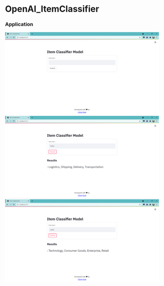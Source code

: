 # OpenAI_ItemClassifier


### Application
![](https://github.com/chirag-goel360/OpenAI_ItemClassifier/blob/main/application1.png)
![](https://github.com/chirag-goel360/OpenAI_ItemClassifier/blob/main/application2.png)
![](https://github.com/chirag-goel360/OpenAI_ItemClassifier/blob/main/application3.png)
